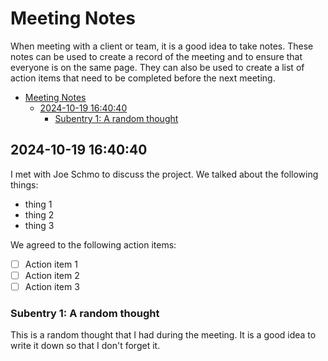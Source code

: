 # Meeting Notes

When meeting with a client or team, it is a good idea to take notes. These notes can be used to create a record of the meeting and to ensure that everyone is on the same page. They can also be used to create a list of action items that need to be completed before the next meeting.

- [Meeting Notes](#meeting-notes)
  - [2024-10-19 16:40:40](#2024-10-19-164040)
    - [Subentry 1: A random thought](#subentry-1-a-random-thought)

## 2024-10-19 16:40:40

I met with Joe Schmo to discuss the project. We talked about the following things:

- thing 1
- thing 2
- thing 3

We agreed to the following action items:

- [ ] Action item 1
- [ ] Action item 2
- [ ] Action item 3

### Subentry 1: A random thought

This is a random thought that I had during the meeting. It is a good idea to write it down so that I don't forget it.
